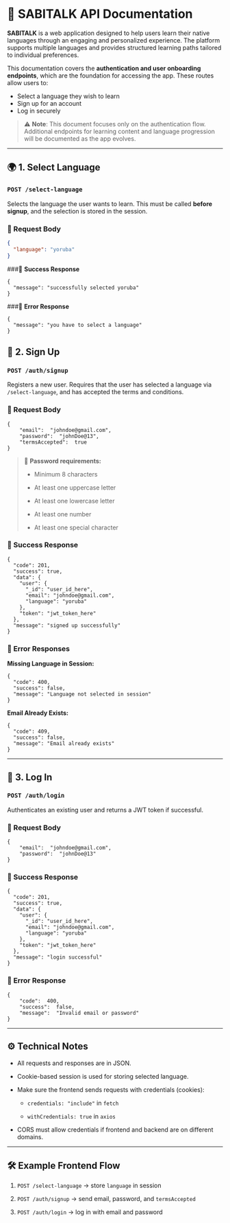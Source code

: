 # 📘 SABITALK API Documentation

**SABITALK** is a web application designed to help users learn their native languages through an engaging and personalized experience. The platform supports multiple languages and provides structured learning paths tailored to individual preferences.

This documentation covers the **authentication and user onboarding endpoints**, which are the foundation for accessing the app. These routes allow users to:

- Select a language they wish to learn
- Sign up for an account
- Log in securely

> ⚠️ **Note**: This document focuses only on the authentication flow. Additional endpoints for learning content and language progression will be documented as the app evolves.


---

## 🌍 1. Select Language

### `POST /select-language`

Selects the language the user wants to learn. This must be called **before signup**, and the selection is stored in the session.

### 🔸 Request Body

```json
{
  "language": "yoruba"
}
```
###🔹 **Success Response**
```
{
  "message": "successfully selected yoruba"
}
```
###🔹 **Error Response**
```
{
  "message": "you have to select a language"
}
```
## 📝 2. Sign Up

### `POST /auth/signup`

Registers a new user. Requires that the user has selected a language via `/select-language`, and has accepted the terms and conditions.

### 🔸 Request Body


```
{  
	"email":  "johndoe@gmail.com",
	"password":  "johnDoe@13",  
	"termsAccepted":  true 
}
``` 

> 🔐 **Password requirements:**
> 
> -   Minimum 8 characters
>     
> -   At least one uppercase letter
>     
> -   At least one lowercase letter
>     
> -   At least one number
>     
> -   At least one special character
>     

### 🔹 Success Response

```
{
  "code": 201,
  "success": true,
  "data": {
    "user": {
      "_id": "user_id_here",
      "email": "johndoe@gmail.com",
      "language": "yoruba"
    },
    "token": "jwt_token_here"
  },
  "message": "signed up successfully"
}
``` 

### 🔹 Error Responses

**Missing Language in Session:**

```
{
  "code": 400,
  "success": false,
  "message": "Language not selected in session"
}
``` 

**Email Already Exists:**

```
{
  "code": 409,
  "success": false,
  "message": "Email already exists"
}
``` 


----------

## 🔐 3. Log In

### `POST /auth/login`

Authenticates an existing user and returns a JWT token if successful.

### 🔸 Request Body

```
{  
	"email":  "johndoe@gmail.com",
	"password":  "johnDoe@13" 
}
``` 

### 🔹 Success Response

```
{
  "code": 201,
  "success": true,
  "data": {
    "user": {
      "_id": "user_id_here",
      "email": "johndoe@gmail.com",
      "language": "yoruba"
    },
    "token": "jwt_token_here"
  },
  "message": "login successful"
}
``` 

### 🔹 Error Response


```
{  
	"code":  400,  
	"success":  false,  
	"message":  "Invalid email or password"  
}
``` 

----------

## ⚙️ Technical Notes

-   All requests and responses are in JSON.
    
-   Cookie-based session is used for storing selected language.
    
-   Make sure the frontend sends requests with credentials (cookies):
    
    -   `credentials: "include"` in `fetch`
        
    -   `withCredentials: true` in `axios`
        
-   CORS must allow credentials if frontend and backend are on different domains.
    

----------

## 🛠 Example Frontend Flow

1.  `POST /select-language` → store `language` in session
    
2.  `POST /auth/signup` → send email, password, and `termsAccepted`
    
3.  `POST /auth/login` → log in with email and password